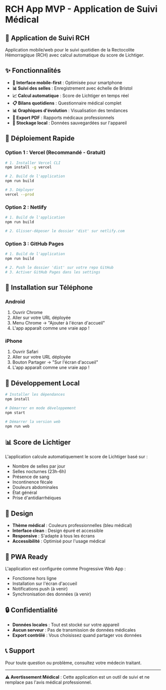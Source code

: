 # RCH App MVP - Application de Suivi Médical

## 🏥 Application de Suivi RCH

Application mobile/web pour le suivi quotidien de la Rectocolite Hémorragique (RCH) avec calcul automatique du score de Lichtiger.

## ✨ Fonctionnalités

- **📱 Interface mobile-first** : Optimisée pour smartphone
- **📊 Suivi des selles** : Enregistrement avec échelle de Bristol
- **📈 Calcul automatique** : Score de Lichtiger en temps réel
- **📋 Bilans quotidiens** : Questionnaire médical complet
- **📊 Graphiques d'évolution** : Visualisation des tendances
- **📄 Export PDF** : Rapports médicaux professionnels
- **💾 Stockage local** : Données sauvegardées sur l'appareil

## 🚀 Déploiement Rapide

### Option 1 : Vercel (Recommandé - Gratuit)

```bash
# 1. Installer Vercel CLI
npm install -g vercel

# 2. Build de l'application
npm run build

# 3. Déployer
vercel --prod
```

### Option 2 : Netlify

```bash
# 1. Build de l'application
npm run build

# 2. Glisser-déposer le dossier 'dist' sur netlify.com
```

### Option 3 : GitHub Pages

```bash
# 1. Build de l'application
npm run build

# 2. Push le dossier 'dist' sur votre repo GitHub
# 3. Activer GitHub Pages dans les settings
```

## 📱 Installation sur Téléphone

### Android
1. Ouvrir Chrome
2. Aller sur votre URL déployée
3. Menu Chrome → "Ajouter à l'écran d'accueil"
4. L'app apparaît comme une vraie app !

### iPhone
1. Ouvrir Safari
2. Aller sur votre URL déployée
3. Bouton Partager → "Sur l'écran d'accueil"
4. L'app apparaît comme une vraie app !

## 🔧 Développement Local

```bash
# Installer les dépendances
npm install

# Démarrer en mode développement
npm start

# Démarrer la version web
npm run web
```

## 📊 Score de Lichtiger

L'application calcule automatiquement le score de Lichtiger basé sur :
- Nombre de selles par jour
- Selles nocturnes (23h-6h)
- Présence de sang
- Incontinence fécale
- Douleurs abdominales
- État général
- Prise d'antidiarrhéiques

## 🎨 Design

- **Thème médical** : Couleurs professionnelles (bleu médical)
- **Interface clean** : Design épuré et accessible
- **Responsive** : S'adapte à tous les écrans
- **Accessibilité** : Optimisé pour l'usage médical

## 📱 PWA Ready

L'application est configurée comme Progressive Web App :
- Fonctionne hors ligne
- Installation sur l'écran d'accueil
- Notifications push (à venir)
- Synchronisation des données (à venir)

## 🔒 Confidentialité

- **Données locales** : Tout est stocké sur votre appareil
- **Aucun serveur** : Pas de transmission de données médicales
- **Export contrôlé** : Vous choisissez quand partager vos données

## 📞 Support

Pour toute question ou problème, consultez votre médecin traitant.

---

**⚠️ Avertissement Médical** : Cette application est un outil de suivi et ne remplace pas l'avis médical professionnel.
